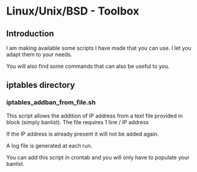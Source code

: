 # Linux/Unix/BSD - Toolbox
## Introduction
I am making available some scripts I have made that you can use. I let you adapt them to your needs.

You will also find some commands that can also be useful to you.

## iptables directory
### iptables_addban_from_file.sh
This script allows the addition of IP address from a text file provided in block (simply banlist).
The file requires 1 line / IP address

If the IP address is already present it will not be added again.

A log file is generated at each run.

You can add this script in crontab and you will only have to populate your banlist.
